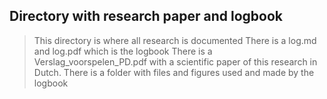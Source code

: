 ## Directory with research paper and logbook
> This directory is where all research is documented
> There is a log.md and log.pdf which is the logbook
> There is a Verslag_voorspelen_PD.pdf with a scientific paper
of this research in Dutch.
> There is a folder with files and figures used and made by the logbook
